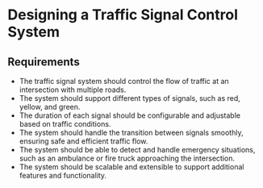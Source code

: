 # Designing a Traffic Signal Control System

## Requirements
- The traffic signal system should control the flow of traffic at an intersection with multiple roads.
- The system should support different types of signals, such as red, yellow, and green.
- The duration of each signal should be configurable and adjustable based on traffic conditions.
- The system should handle the transition between signals smoothly, ensuring safe and efficient traffic flow.
- The system should be able to detect and handle emergency situations, such as an ambulance or fire truck approaching the intersection.
- The system should be scalable and extensible to support additional features and functionality.

